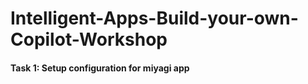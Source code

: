 # Intelligent-Apps-Build-your-own-Copilot-Workshop

#### Task 1: Setup configuration for miyagi app


